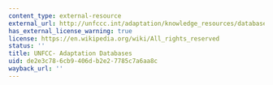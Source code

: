 ```yaml
---
content_type: external-resource
external_url: http://unfccc.int/adaptation/knowledge_resources/databases/items/6996.php
has_external_license_warning: true
license: https://en.wikipedia.org/wiki/All_rights_reserved
status: ''
title: UNFCC- Adaptation Databases
uid: de2e3c78-6cb9-406d-b2e2-7785c7a6aa8c
wayback_url: ''
---
```

